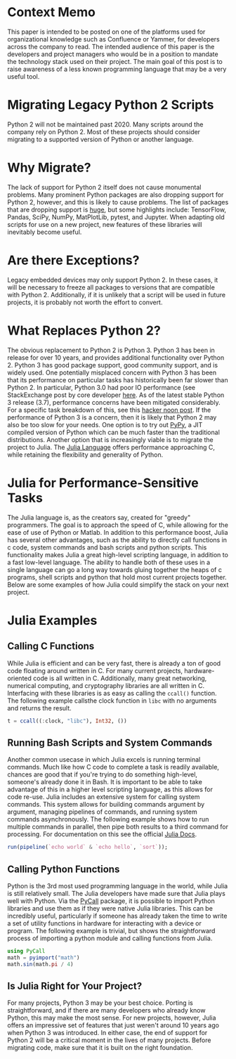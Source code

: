 # Context Memo
This paper is intended to be posted on one of the platforms used for organizational knowledge such as Confluence or Yammer, for developers across the company to read. The intended audience of this paper is the developers and project managers who would be in a position to mandate the technology stack used on their project. The main goal of this post is to raise awareness of a less known programming language that may be a very useful tool.

# Migrating Legacy Python 2 Scripts

Python 2 will not be maintained past 2020. Many scripts around the company rely on Python 2. Most of these projects should consider migrating to a supported version of Python or another language.

# Why Migrate?
The lack of support for Python 2 itself does not cause monumental problems. Many prominent Python packages are also dropping support for Python 2, however, and this is likely to cause problems. The list of packages that are dropping support is [huge](https://python3statement.org/), but some highlights include: TensorFlow, Pandas, SciPy, NumPy, MatPlotLib, pytest, and Jupyter. When adapting old scripts for use on a new project, new features of these libraries will inevitably become useful.

# Are there Exceptions?
Legacy embedded devices may only support Python 2. In these cases, it will be necessary to freeze all packages to versions that are compatible with Python 2. Additionally, if it is unlikely that a script will be used in future projects, it is probably not worth the effort to convert.

# What Replaces Python 2?
The obvious replacement to Python 2 is Python 3. Python 3 has been in release for over 10 years, and provides additional functionality over Python 2. Python 3 has good package support, good community support, and is widely used. One potentially misplaced concern with Python 3 has been that its performance on particular tasks has historically been far slower than Python 2. In particular, Python 3.0 had poor IO performance (see StackExchange post by core developer [here](https://softwareengineering.stackexchange.com/questions/63859/why-do-people-hesitate-to-use-python-3). As of the latest stable Python 3 release (3.7), performance concerns have been mitigated considerably. For a specific task breakdown of this, see this [hacker noon post](https://hackernoon.com/which-is-the-fastest-version-of-python-2ae7c61a6b2b). If the performance of Python 3 is a concern, then it is likely that Python 2 may also be too slow for your needs. One option is to try out [PyPy](https://pypy.org/), a JIT compiled version of Python which can be much faster than the traditional distributions. Another option that is increasingly viable is to migrate the project to Julia. The [Julia Language](https://julialang.org/) offers performance approaching C, while retaining the flexibility and generality of Python.

# Julia for Performance-Sensitive Tasks
The Julia language is, as the creators say, created for "greedy" programmers. The goal is to approach the speed of C, while allowing for the ease of use of Python or Matlab. In addition to this performance boost, Julia has several other advantages, such as the ability to directly call functions in c code, system commands and bash scripts and python scripts. This functionality makes Julia a great high-level scripting language, in addition to a fast low-level language. The ability to handle both of these uses in a single language can go a long way towards gluing together the heaps of c programs, shell scripts and python that hold most current projects together. Below are some examples of how Julia could simplify the stack on your next project.

# Julia Examples
## Calling C Functions
While Julia is efficient and can be very fast, there is already a ton of good code floating around written in C. For many current projects, hardware-oriented code is all written in C. Additionally, many great networking, numerical computing, and cryptography libraries are all written in C. Interfacing with these libraries is as easy as calling the `ccall()` function. The following example callsthe clock function in `libc` with no arguments and returns the result.

```julia
t = ccall((:clock, "libc"), Int32, ())
```

## Running Bash Scripts and System Commands
Another common usecase in which Julia excels is running terminal commands. Much like how C code to complete a task is readily available, chances are good that if you're trying to do something high-level, someone's already done it in Bash. It is important to be able to take advantage of this in a higher level scripting language, as this allows for code re-use. Julia includes an extensive system for calling system commands. This system allows for building commands argument by argument, managing pipelines of commands, and running system commands asynchronously. The following example shows how to run multiple commands in parallel, then pipe both results to a third command for processing. For documentation on this see the official [Julia Docs](https://docs.julialang.org/en/v1/manual/running-external-programs/).

```julia
run(pipeline(`echo world` & `echo hello`, `sort`));
```


## Calling Python Functions
Python is the 3rd most used programming language in the world, while Julia is still relatively small. The Julia developers have made sure that Julia plays well with Python. Via the [PyCall](https://github.com/JuliaPy/PyCall.jl) package, it is possible to import Python libraries and use them as if they were native Julia libraries. This can be incredibly useful, particularly if someone has already taken the time to write a set of utility functions in hardware for interacting with a device or program. The following example is trivial, but shows the straightforward process of importing a python module and calling functions from Julia.
```julia
using PyCall
math = pyimport("math")
math.sin(math.pi / 4)
```

## Is Julia Right for Your Project?
For many projects, Python 3 may be your best choice. Porting is straightforward, and if there are many developers who already know Python, this may make the most sense. For new projects, however, Julia offers an impressive set of features that just weren't around 10 years ago when Python 3 was introduced. In either case, the end of support for Python 2 will be a critical moment in the lives of many projects. Before migrating code, make sure that it is built on the right foundation.
